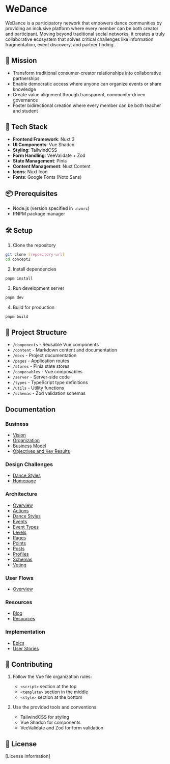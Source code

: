 # WeDance

WeDance is a participatory network that empowers dance communities by providing an inclusive platform where every member can be both creator and participant. Moving beyond traditional social networks, it creates a truly collaborative ecosystem that solves critical challenges like information fragmentation, event discovery, and partner finding.

## 🎯 Mission

- Transform traditional consumer-creator relationships into collaborative partnerships
- Enable democratic access where anyone can organize events or share knowledge
- Create value alignment through transparent, community-driven governance
- Foster bidirectional creation where every member can be both teacher and student

## 🌟 Tech Stack

- **Frontend Framework**: Nuxt 3
- **UI Components**: Vue Shadcn
- **Styling**: TailwindCSS
- **Form Handling**: VeeValidate + Zod
- **State Management**: Pinia
- **Content Management**: Nuxt Content
- **Icons**: Nuxt Icon
- **Fonts**: Google Fonts (Noto Sans)

## 📦 Prerequisites

- Node.js (version specified in `.nvmrc`)
- PNPM package manager

## 🛠️ Setup

1. Clone the repository

```bash
git clone [repository-url]
cd concept2
```

2. Install dependencies

```bash
pnpm install
```

3. Run development server

```bash
pnpm dev
```

4. Build for production

```bash
pnpm build
```

## 📁 Project Structure

- `/components` - Reusable Vue components
- `/content` - Markdown content and documentation
- `/docs` - Project documentation
- `/pages` - Application routes
- `/stores` - Pinia state stores
- `/composables` - Vue composables
- `/server` - Server-side code
- `/types` - TypeScript type definitions
- `/utils` - Utility functions
- `/schemas` - Zod validation schemas

## Documentation

### Business

- [Vision](docs/content/20.business/1.vision.md)
- [Organization](docs/content/20.business/2.organization.md)
- [Business Model](docs/content/20.business/0.model.md)
- [Objectives and Key Results](docs/content/20.business/4.okrs.md)

### Design Challenges

- [Dance Styles](docs/content/50.design/styles.md)
- [Homepage](docs/content/50.design/homepage.md)

### Architecture

- [Overview](docs/content/30.architecture/0.index.md)
- [Actions](docs/content/30.architecture/actions.md)
- [Dance Styles](docs/content/30.architecture/dance-styles.md)
- [Events](docs/content/30.architecture/events.md)
- [Event Types](docs/content/30.architecture/event-types.md)
- [Levels](docs/content/30.architecture/levels.md)
- [Pages](docs/content/30.architecture/pages.md)
- [Points](docs/content/30.architecture/points.md)
- [Posts](docs/content/30.architecture/posts.md)
- [Profiles](docs/content/30.architecture/profiles.md)
- [Schemas](docs/content/30.architecture/schemas.md)
- [Voting](docs/content/30.architecture/voting.md)

### User Flows

- [Overview](docs/content/40.flows/0.index.md)

### Resources

- [Blog](docs/content/blog/)
- [Resources](docs/content/resources/)

### Implementation

- [Epics](content/epics/)
- [User Stories](content/issues/)

## 🤝 Contributing

1. Follow the Vue file organization rules:

   - `<script>` section at the top
   - `<template>` section in the middle
   - `<style>` section at the bottom

2. Use the provided tools and conventions:

   - TailwindCSS for styling
   - Vue Shadcn for components
   - VeeValidate and Zod for form validation

## 📄 License

[License Information]
